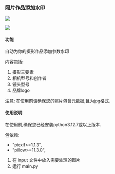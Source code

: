 ### 照片作品添加水印

![](./imgs/demon/YKW_3324.jpg)

![](./imgs/demon/YKW_3324_after.jpg)

#### 功能

自动为你的摄影作品添加参数水印

内容包括:

1. 摄影三要素
2. 相机型号和创作者
3. 镜头型号
4. 品牌logo

注意: 在使用前请确保您的照片包含元数据,且为jpg格式.

#### 使用说明

在使用前,确保您已经安装python3.12.7或以上版本.

包依赖:

- "piexif>=1.1.3",
- "pillow>=11.3.0",

1. 在 input 文件中放入需要处理的图片
2. 运行 main.py

